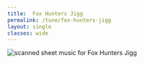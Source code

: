 ```yaml
---
title:  Fox Hunters Jigg
permalink: /tune/fox-hunters-jigg
layout: single
classes: wide
---
```


<img src="/tune/scan/fox-hunters-jigg.jpg" alt="scanned sheet music for Fox Hunters Jigg">

